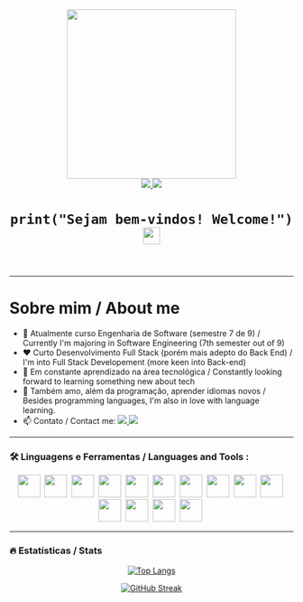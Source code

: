<header id="header">
        <div id="header-image" align="center">
            <!-- <img src="https://media.giphy.com/media/xT1R9LqBXRHayhQneg/giphy-downsized-large.gif" width="300px">-->
            <!-- <img src="https://media0.giphy.com/media/v1.Y2lkPTc5MGI3NjExazBzN2hzNHM0ZXZnNnhneHgxdzNoYWVpMnN5ODVvMDZ0cDFkbmxxMiZlcD12MV9pbnRlcm5hbF9naWZfYnlfaWQmY3Q9Zw/s8UHGqq9xqJmwZZtHn/giphy.gif" width="300px"> -->
            <img src="https://media2.giphy.com/media/v1.Y2lkPTc5MGI3NjExejRxc3hrYWVieGtsajUzN3R4dGE1MjFqenN1ZGJxd3E5eWN5cGJxcyZlcD12MV9pbnRlcm5hbF9naWZfYnlfaWQmY3Q9Zw/du3J3cXyzhj75IOgvA/giphy.gif"
                width="300px">
        </div>
        <div id="header-badges" align="center">
            <a target="_blank" href="https://www.linkedin.com/in/joao-vitor-fo1998/">
                <img src="https://img.shields.io/badge/LinkedIn-blue?logo=Linkedin&logoColor=white&style=for-the-badge">
            </a>
            <a href="mailto:joaovitorf1998oliveira@gmail.com" target="_blank">
                <img src="https://img.shields.io/badge/Gmail-red?logo=Gmail&logoColor=white&style=for-the-badge">
            </a>
        </div>
        <div id="header-greeting" align="center">
            <h1>
		<code>print("Sejam bem-vindos! Welcome!")</code>
                <img src="https://media.giphy.com/media/hvRJCLFzcasrR4ia7z/giphy.gif" width="30px" />
            </h1>
        </div>
    </header>

---

<div id="about-me">
	<h1>Sobre mim / About me</h1>
</div>

- :book: Atualmente curso Engenharia de Software (semestre 7 de 9) / Currently I'm majoring in Software Engineering (7th semester out of 9) 
- :heart: Curto Desenvolvimento Full Stack (porém mais adepto do Back End) / I'm into Full Stack Developement (more keen into Back-end)
- :seedling: Em constante aprendizado na área tecnológica / Constantly looking forward to learning something new about tech
- :dash: Também amo, além da programação, aprender idiomas novos / Besides programming languages, I'm also in love with language learning.
- :mailbox: Contato / Contact me: <a target="_blank" href="https://www.linkedin.com/in/joao-vitor-fo1998/">
  				<img src="https://img.shields.io/badge/LinkedIn-blue?logo=Linkedin&logoColor=white">
 			</a>
  			<a target="_blank" href="mailto:joaovitorf1998oliveira@gmail.com">
  				<img src="https://img.shields.io/badge/Gmail-red?logo=Gmail&logoColor=white">
 			</a>

---

### :hammer_and_wrench: Linguagens e Ferramentas / Languages and Tools :
<div align="center">
 <!--HTML-->
	<img src="https://cdn.jsdelivr.net/gh/devicons/devicon@latest/icons/html5/html5-original-wordmark.svg" width="40"/>&nbsp;
 <!--CSS-->
	<img src="https://cdn.jsdelivr.net/gh/devicons/devicon@latest/icons/css3/css3-original-wordmark.svg" width="40"/>&nbsp;
<!--SASS-->
	<img src="https://cdn.jsdelivr.net/gh/devicons/devicon@latest/icons/sass/sass-original.svg" width="40"/>&nbsp;
 <!--Javascript-->
	<img src="https://cdn.jsdelivr.net/gh/devicons/devicon@latest/icons/javascript/javascript-original.svg" width="40"/>&nbsp;
 <!--Typescript-->
	<img src="https://cdn.jsdelivr.net/gh/devicons/devicon@latest/icons/typescript/typescript-original.svg" width="40"/>&nbsp;
 <!--Angular-->
	<img src="https://cdn.jsdelivr.net/gh/devicons/devicon@latest/icons/angularjs/angularjs-original.svg" width="40"/>&nbsp;
<!-- Nodejs -->
	<img src="https://cdn.jsdelivr.net/gh/devicons/devicon@latest/icons/nodejs/nodejs-plain-wordmark.svg" width="40"/>&nbsp;
 <!-- Golang -->
	<img src="https://cdn.jsdelivr.net/gh/devicons/devicon@latest/icons/go/go-original-wordmark.svg" width="40">&nbsp;
 <!--Java-->
	<img src="https://cdn.jsdelivr.net/gh/devicons/devicon@latest/icons/java/java-original.svg" width="40"/>&nbsp;
<!-- Spring -->
        <img src="https://cdn.jsdelivr.net/gh/devicons/devicon@latest/icons/spring/spring-original-wordmark.svg" width="40"/>&nbsp;
 <!--Docker-->
	<img src="https://cdn.jsdelivr.net/gh/devicons/devicon@latest/icons/docker/docker-original-wordmark.svg" width="40"/>&nbsp;
 <!--MongoDB-->
	<img src="https://cdn.jsdelivr.net/gh/devicons/devicon@latest/icons/mongodb/mongodb-original-wordmark.svg" width="40"/>&nbsp;
 <!--MySQL--> 
	<img src="https://cdn.jsdelivr.net/gh/devicons/devicon@latest/icons/mysql/mysql-original-wordmark.svg" width="40"/>&nbsp;
 <!--Git-->
	<img src="https://cdn.jsdelivr.net/gh/devicons/devicon@latest/icons/git/git-original-wordmark.svg" width="40"/>&nbsp;
</div>

---

### :fire: Estatísticas / Stats
<div align="center">
	
[![Top Langs](https://github-readme-stats.vercel.app/api/top-langs/?username=Joaovitor1998&layout=compact&theme=vision-friendly-dark)](https://github.com/Joaovitor1998/github-readme-stats)

[![GitHub Streak](http://github-readme-streak-stats.herokuapp.com?user=Joaovitor1998&theme=dark&date_format=M%20j%5B%2C%20Y%5D)](https://git.io/streak-stats)

</div>
